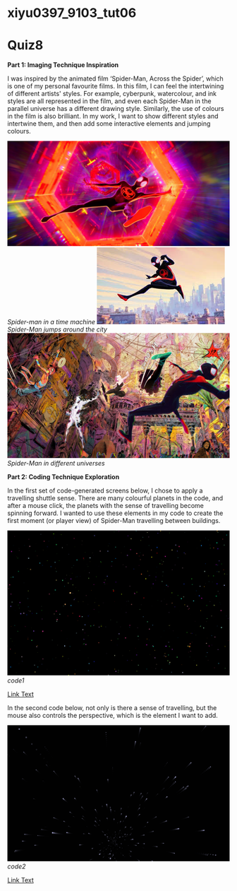 # xiyu0397_9103_tut06
# Quiz8


**Part 1: Imaging Technique Inspiration**

I was inspired by the animated film ‘Spider-Man, Across the Spider’, which is one of my personal favourite films. In this film, I can feel the intertwining of different artists' styles. For example, cyberpunk, watercolour, and ink styles are all represented in the film, and even each Spider-Man in the parallel universe has a different drawing style. Similarly, the use of colours in the film is also brilliant.
In my work, I want to show different styles and intertwine them, and then add some interactive elements and jumping colours.





![An image of Spider-man](images/Spider-man1.jpg)
*Spider-man in a time machine*
![An image of Spider-man](images/Spider-man2.jpg)
*Spider-Man jumps around the city*
![An image of Spider-man](images/Spider-man3.jpg)
*Spider-Man in different universes*

**Part 2: Coding Technique Exploration**

In the first set of code-generated screens below, I chose to apply a travelling shuttle sense. There are many colourful planets in the code, and after a mouse click, the planets with the sense of travelling become spinning forward. I wanted to use these elements in my code to create the first moment (or player view) of Spider-Man travelling between buildings.

![An image of code1](images/code1.png)
*code1*

[Link Text](https://cassiofb-dev.github.io/star-field/)

In the second code below, not only is there a sense of travelling, but the mouse also controls the perspective, which is the element I want to add.


![An image of code2](images/code2.png)
*code2*

[Link Text](https://htmlpreview.github.io/?https://github.com/QTimort/3d-starfield/blob/master/dist/index.html)
